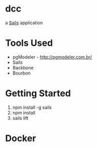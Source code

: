 # dcc

a [Sails](http://sailsjs.org) application


# Tools Used
* pgModeler - http://pgmodeler.com.br/
* Sails
* Backbone
* Bourbon

# Getting Started

1. npm install -g sails
2. npm install
3. sails lift


# Docker

